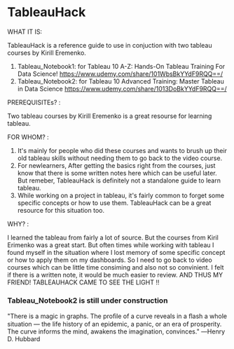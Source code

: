 # TableauHack

WHAT IT IS:

TableauHack is a reference guide to use in conjuction with two tableau courses by Kirill Eremenko.
1. Tableau_Notebook1: for Tableau 10 A-Z: Hands-On Tableau Training For Data Science!    https://www.udemy.com/share/101WbsBkYYdF9RQQ==/
2. Tableau_Notebook2: for Tableau 10 Advanced Training: Master Tableau in Data Science   https://www.udemy.com/share/1013DoBkYYdF9RQQ==/

PREREQUISITEs? : 

Two tableau courses by Kirill Eremenko is a great resourse for learning tableau. 

FOR WHOM? : 
1. It's mainly for people who did these courses and wants to brush up their old tableau skills without needing them to go back to the video course.
2. For newlearners, After getting the basics right from the courses, just know that there is some written notes here which can be useful later. But remeber, TableauHack is definitely not a standalone guide to learn tableau. 
3. While working on a project in tableau, it's fairly common to forget some specific concepts or how to use them. TableauHack can be a great resource for this situation too. 

WHY? : 

I learned the tableau from fairly a lot of source. But the courses from Kiril Erimenko was a great start. But often times while working with tableau I found myself in the situation where I lost memory of some specific concept or how to apply them on my dashboards. So I need to go back to  video courses which can be little time consiming  and also not so convinient. I felt if there is a written note, it would be much easier to review. AND THUS MY FRIEND! TABLEAUHACK CAME TO SEE THE LIGHT !! 


### Tableau_Notebook2 is still under construction ###


"There is a magic in graphs. The proﬁle of a curve reveals in a ﬂash a whole situation — the life history of an epidemic, a panic, or an era of prosperity. The curve informs the mind, awakens the imagination, convinces."
―Henry D. Hubbard

